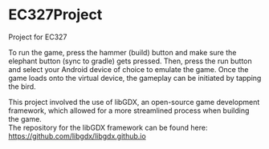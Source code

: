 # EC327Project
Project for EC327 

To run the game, press the hammer (build) button and make sure the elephant button (sync to gradle) gets pressed. Then, press the run button 
and select your Android device of choice to emulate the game. Once the game loads onto the virtual device, the gameplay can be initiated by tapping the bird.

This project involved the use of libGDX, an open-source game development framework, which allowed for a more streamlined process when building the game.   
The repository for the libGDX framework can be found here: https://github.com/libgdx/libgdx.github.io 
